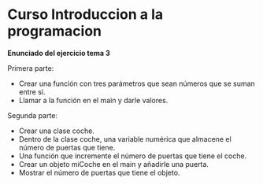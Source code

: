 # Curso Introduccion a la programacion

**Enunciado del ejercicio tema 3**

Primera parte:
  - Crear una función con tres parámetros que sean números que se suman entre sí.
  - Llamar a la función en el main y darle valores.

Segunda parte:
  - Crear una clase coche.
  - Dentro de la clase coche, una variable numérica que almacene el número de puertas que tiene.
  - Una función que incremente el número de puertas que tiene el coche.
  - Crear un objeto miCoche en el main y añadirle una puerta.
  - Mostrar el número de puertas que tiene el objeto.
